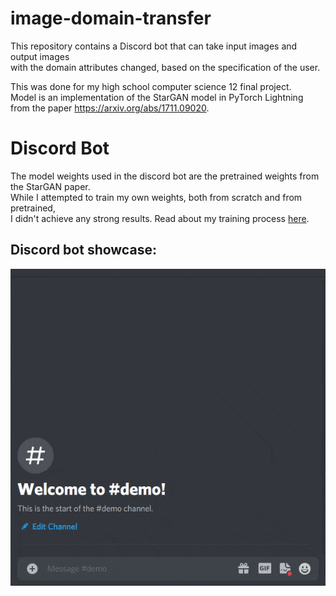 # image-domain-transfer
This repository contains a Discord bot that can take input images and output images\
with the domain attributes changed, based on the specification of the user.

This was done for my high school computer science 12 final project.\
Model is an implementation of the StarGAN model in PyTorch Lightning\
from the paper https://arxiv.org/abs/1711.09020.

# Discord Bot
The model weights used in the discord bot are the pretrained weights from the StarGAN paper.\
While I attempted to train my own weights, both from scratch and from pretrained,\
I didn't achieve any strong results. Read about my training process [here](https://wandb.ai/stevan-zhuang/Image%20Domain%20Transfer%20GAN/reports/Computer-Science-12-Final-Project-StarGAN-Training--Vmlldzo1NTQ2MzY?accessToken=8x8r4lqay36gg8zmlz9zgd1k0awrx7lix0okl78re04wwvpadhn8d1trbi4za1a0).

## Discord bot showcase:
![](https://github.com/Stevan-Zhuang/image-domain-transfer/blob/main/showcase/discord_bot.gif)
